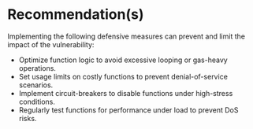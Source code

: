 # Recommendation(s)

Implementing the following defensive measures can prevent and limit the impact of the vulnerability:

- Optimize function logic to avoid excessive looping or gas-heavy operations.
- Set usage limits on costly functions to prevent denial-of-service scenarios.
- Implement circuit-breakers to disable functions under high-stress conditions.
- Regularly test functions for performance under load to prevent DoS risks.
